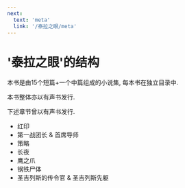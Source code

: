 ```yaml
---
next:
  text: 'meta'
  link: '/泰拉之眼/meta'
---
```


# '泰拉之眼'的结构

本书是由15个短篇+一个中篇组成的小说集, 每本书在独立目录中.

本书整体亦以有声书发行.

下述章节曾以有声书发行.

+ 红印
+ 第一战团长 & 首席导师
+ 策略
+ 长夜
+ 鹰之爪
+ 钢铁尸体
+ 圣吉列斯的传令官 & 圣吉列斯先躯
